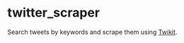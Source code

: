 # twitter_scraper
Search tweets by keywords and scrape them using [Twikit](https://github.com/d60/twikit).
